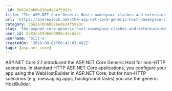```yaml
---
_id: 5b62a7bb6b826ede24f5993c
title: "The ASP.NET Core Generic Host: namespace clashes and extension methods"
url: 'https://andrewlock.net/the-asp-net-core-generic-host-namespace-clashes-and-extension-methods/'
category: 5b62a7bb6b826ede24f5993c
slug: 'the-aspnet-core-generic-host-namespace-clashes-and-extension-methods'
user_id: 5a83ce59d6eb0005c4ecda2c
username: 'bill-s'
createdOn: '2018-08-02T06:42:03.402Z'
tags: [asp.net-core]
---
```


ASP.NET Core 2.1 introduced the ASP.NET Core Generic Host for non-HTTP scenarios. In standard HTTP ASP.NET Core applications, you configure your app using the WebHostBuilder in ASP.NET Core, but for non-HTTP scenarios (e.g. messaging apps, background tasks) you use the generic HostBuilder.


